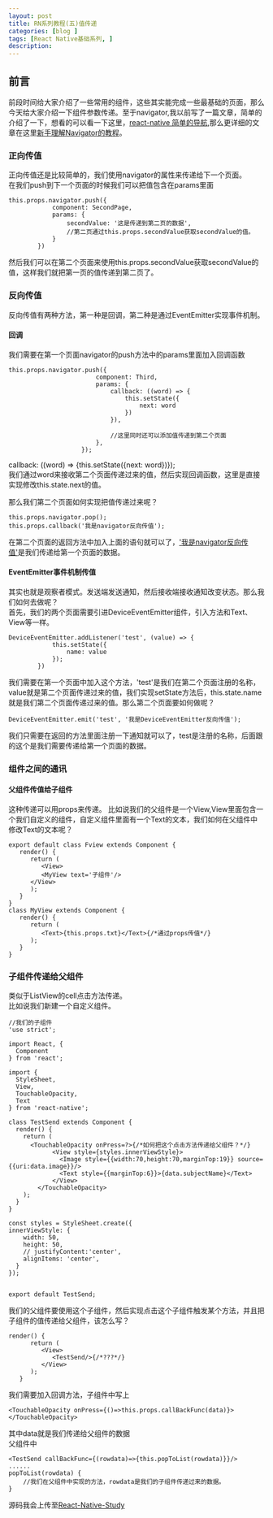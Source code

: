 ```yaml
---
layout: post  
title: RN系列教程(五)值传递  
categories: [blog ]  
tags: [React Native基础系列, ]  
description: 
---    
```


## 前言  
前段时间给大家介绍了一些常用的组件，这些其实能完成一些最基础的页面，那么今天给大家介绍一下组件参数传递。至于navigator,我以前写了一篇文章，简单的介绍了一下，想看的可以看一下这里，[react-native 简单的导航](http://www.jianshu.com/p/01d8c4f033a6),那么更详细的文章在这里[新手理解Navigator的教程](http://bbs.reactnative.cn/topic/20/%E6%96%B0%E6%89%8B%E7%90%86%E8%A7%A3navigator%E7%9A%84%E6%95%99%E7%A8%8B)。  

### 正向传值  
正向传值还是比较简单的，我们使用navigator的属性来传递给下一个页面。  
在我们push到下一个页面的时候我们可以把值包含在params里面  
  
```  
this.props.navigator.push({
			component: SecondPage,
			params: {
				secondValue: '这是传递到第二页的数据',   
				//第二页通过this.props.secondValue获取secondValue的值。
			}
		})
```    
然后我们可以在第二个页面来使用this.props.secondValue获取secondValue的值，这样我们就把第一页的值传递到第二页了。  
  
### 反向传值  
反向传值有两种方法，第一种是回调，第二种是通过EventEmitter实现事件机制。  
#### 回调  
我们需要在第一个页面navigator的push方法中的params里面加入回调函数    
  
```
this.props.navigator.push({
						component: Third,
						params: {
							callback: ((word) => {
								this.setState({
									next: word
								})
							}),   
							
							//这里同时还可以添加值传递到第二个页面
						},
					});
```  
callback: ((word) => {this.setState({next: word})});  
我们通过word来接收第二个页面传递过来的值，然后实现回调函数，这里是直接实现修改this.state.next的值。  

那么我们第二个页面如何实现把值传递过来呢？   
 
```
this.props.navigator.pop();  
this.props.callback('我是navigator反向传值');
```   
在第二个页面的返回方法中加入上面的语句就可以了，['我是navigator反向传值']()是我们传递给第一个页面的数据。  
#### EventEmitter事件机制传值  
其实也就是观察者模式。发送端发送通知，然后接收端接收通知改变状态。那么我们如何去做呢？  
首先，我们的两个页面需要引进DeviceEventEmitter组件，引入方法和Text、View等一样。  
  
```  
DeviceEventEmitter.addListener('test', (value) => {
			this.setState({
				name: value
			});
		})  
```  
我们需要在第一个页面中加入这个方法，'test'是我们在第二个页面注册的名称，value就是第二个页面传递过来的值，我们实现setState方法后，this.state.name就是我们第二个页面传递过来的值。那么第二个页面要如何做呢？  
  
```
DeviceEventEmitter.emit('test', '我是DeviceEventEmitter反向传值');
```  
我们只需要在返回的方法里面注册一下通知就可以了，test是注册的名称，后面跟的这个是我们需要传递给第一个页面的数据。   
### 组件之间的通讯  
#### 父组件传值给子组件  
这种传递可以用props来传递。
比如说我们的父组件是一个View,View里面包含一个我们自定义的组件，自定义组件里面有一个Text的文本，我们如何在父组件中修改Text的文本呢？  

```
export default class Fview extends Component {
   render() {
      return (
         <View>
         <MyView text='子组件'/>
      </View>
      );
   }
}
class MyView extends Component {
   render() {
      return (
         <Text>{this.props.txt}</Text>{/*通过props传值*/}
      );
   }
}
```   
### 子组件传递给父组件  
类似于ListView的cell点击方法传递。  
比如说我们新建一个自定义组件。  

```  
//我们的子组件
'use strict';

import React, {
  Component
} from 'react';

import {
  StyleSheet,
  View,
  TouchableOpacity,
  Text
} from 'react-native';

class TestSend extends Component {
  render() {
    return (
      <TouchableOpacity onPress=?>{/*如何把这个点击方法传递给父组件？*/}
            <View style={styles.innerViewStyle}>
              <Image style={{width:70,height:70,marginTop:19}} source={{uri:data.image}}/>
              <Text style={{marginTop:6}}>{data.subjectName}</Text>
            </View>
        </TouchableOpacity>
    );
  }
}

const styles = StyleSheet.create({
innerViewStyle: {
    width: 50,
    height: 50,
    // justifyContent:'center',  
    alignItems: 'center',
  }
});


export default TestSend;
```  
我们的父组件要使用这个子组件，然后实现点击这个子组件触发某个方法，并且把子组件的值传递给父组件，该怎么写？  
  
```  
render() {
      return (
         <View>
            <TestSend/>{/*???*/}
         </View>
      );
   }  
```  
我们需要加入回调方法，子组件中写上    

```   
<TouchableOpacity onPress={()=>this.props.callBackFunc(data)}>  
</TouchableOpacity>
```  
其中data就是我们传递给父组件的数据  
父组件中    

```  
<TestSend callBackFunc={(rowdata)=>{this.popToList(rowdata)}}/>  
......  
popToList(rowdata) {
	//我们在父组件中实现的方法，rowdata是我们的子组件传递过来的数据。
}
```    
源码我会上传至[React-Native-Study](https://github.com/Demon404/React-Native-Study) 






